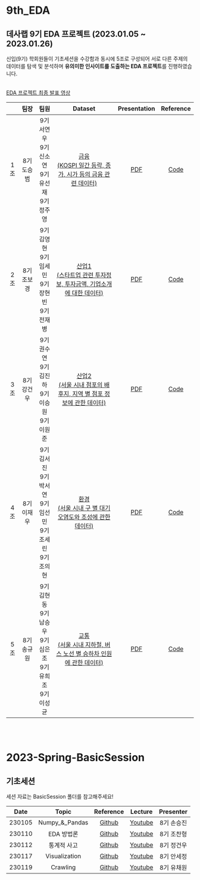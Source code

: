 # 9th_EDA
## 데사랩 9기 EDA 프로젝트 (2023.01.05 ~ 2023.01.26)
신입(9기) 학회원들이 기초세션을 수강함과 동시에 5조로 구성되어 서로 다른 주제의 데이터를 탐색 및 분석하며 <strong>유의미한 인사이트를 도출하는 EDA 프로젝트</strong>를 진행하였습니다.
<br><br>


[EDA 프로젝트 최종 발표 영상](url)


||팀장|팀원|Dataset|Presentation|Reference|
|:---:|:---:|:---:|:---:|:---:|:---:|
|1조|8기 도승범|9기 서연우<br>9기 신소연<br>9기 유선재<br>9기 정주영|[금융<br>(KOSPI 일간 등락, 종가, 시가 등의 금융 관련 데이터)](https://github.com/DataScience-Lab-Yonsei/9th_EDA/blob/main/1%E1%84%8C%E1%85%A9/Dataset)|[PDF](pdf)|[Code](code)|
|2조|8기 조보경|9기 김영현<br>9기 임세민<br>9기 장현빈<br>9기 전재병|[산업1<br>(스타트업 관련 투자정보, 투자금액, 기업소개에 대한 데이터)](data)|[PDF](pdf)|[Code](code)|
|3조|8기 강건우|9기 권수연<br>9기 김진하<br>9기 이승원<br>9기 이원준|[산업2<br>(서울 시내 점포의 배후지, 지역 별 점포 정보에 관한 데이터)](https://github.com/DataScience-Lab-Yonsei/9th_EDA/tree/main/3%E1%84%8C%E1%85%A9/Dataset)|[PDF](pdf)|[Code](code)|
|4조|8기 이재우|9기 김서진<br>9기 박서연<br>9기 임선민<br>9기 조세린<br>9기 조의현|[환경<br>(서울 시내 구 별 대기 오염도와 조성에 관한 데이터)](https://github.com/DataScience-Lab-Yonsei/9th_EDA/tree/main/4%E1%84%8C%E1%85%A9/Dataset)|[PDF](pdf)|[Code](code)|
|5조|8기 송규원|9기 김현동<br>9기 남승우<br>9기 심은조<br>9기 유희조<br>9기 이성균|[교통<br>(서울 시내 지하철, 버스 노선 별 승하차 인원에 관한 데이터)](https://github.com/DataScience-Lab-Yonsei/9th_EDA/tree/main/5%E1%84%8C%E1%85%A9/Dataset)|[PDF](pdf)|[Code](code)|

<br><br>

 
# 2023-Spring-BasicSession
## 기초세션
세션 자료는 BasicSession 폴더를 참고해주세요!


|Date|Topic|Reference|Lecture|Presenter|
|:---:|:---:|:---:|:---:|:---:|
|230105|Numpy_&_Pandas|[Github](https://github.com/DataScience-Lab-Yonsei/9th_EDA/tree/main/BasicSession/%5B0105%5D_Numpy_%26_Pandas)|[Youtube](url)|8기 손승진|
|230110|EDA 방법론|[Github](https://github.com/DataScience-Lab-Yonsei/9th_EDA/tree/main/BasicSession/%5B0110%5D_EDA_%E1%84%87%E1%85%A1%E1%86%BC%E1%84%87%E1%85%A5%E1%86%B8%E1%84%85%E1%85%A9%E1%86%AB)|[Youtube](url)|8기 조찬형|
|230112|통계적 사고|[Github](https://github.com/DataScience-Lab-Yonsei/9th_EDA/tree/main/BasicSession/%5B0112%5D_%E1%84%90%E1%85%A9%E1%86%BC%E1%84%80%E1%85%A8%E1%84%8C%E1%85%A5%E1%86%A8%E1%84%89%E1%85%A1%E1%84%80%E1%85%A9)|[Youtube](url)|8기 정건우|
|230117|Visualization|[Github](https://github.com/DataScience-Lab-Yonsei/9th_EDA/tree/main/BasicSession/%5B0117%5D_Visualization)|[Youtube](url)|8기 안세정|
|230119|Crawling|[Github](https://github.com/DataScience-Lab-Yonsei/9th_EDA/tree/main/BasicSession/%5B0119%5D_Crawling)|[Youtube](url)|8기 유채원|
